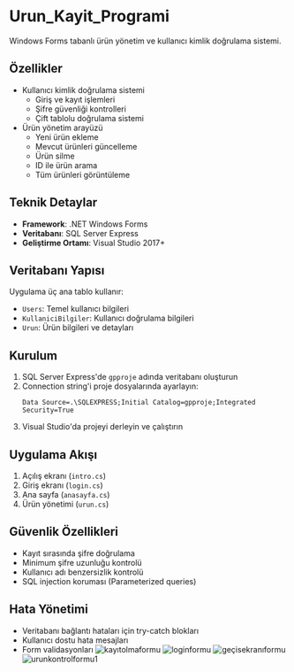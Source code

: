 # Urun_Kayit_Programi

Windows Forms tabanlı ürün yönetim ve kullanıcı kimlik doğrulama sistemi.

## Özellikler

- Kullanıcı kimlik doğrulama sistemi
  - Giriş ve kayıt işlemleri
  - Şifre güvenliği kontrolleri
  - Çift tablolu doğrulama sistemi
- Ürün yönetim arayüzü
  - Yeni ürün ekleme
  - Mevcut ürünleri güncelleme
  - Ürün silme
  - ID ile ürün arama
  - Tüm ürünleri görüntüleme

## Teknik Detaylar

- **Framework**: .NET Windows Forms
- **Veritabanı**: SQL Server Express
- **Geliştirme Ortamı**: Visual Studio 2017+

## Veritabanı Yapısı

Uygulama üç ana tablo kullanır:
- `Users`: Temel kullanıcı bilgileri
- `KullaniciBilgiler`: Kullanıcı doğrulama bilgileri
- `Urun`: Ürün bilgileri ve detayları

## Kurulum

1. SQL Server Express'de `gpproje` adında veritabanı oluşturun
2. Connection string'i proje dosyalarında ayarlayın:
   ```
   Data Source=.\SQLEXPRESS;Initial Catalog=gpproje;Integrated Security=True
   ```
3. Visual Studio'da projeyi derleyin ve çalıştırın

## Uygulama Akışı

1. Açılış ekranı (`intro.cs`)
2. Giriş ekranı (`login.cs`)
3. Ana sayfa (`anasayfa.cs`)
4. Ürün yönetimi (`urun.cs`)

## Güvenlik Özellikleri

- Kayıt sırasında şifre doğrulama
- Minimum şifre uzunluğu kontrolü
- Kullanıcı adı benzersizlik kontrolü
- SQL injection koruması (Parameterized queries)

## Hata Yönetimi

- Veritabanı bağlantı hataları için try-catch blokları
- Kullanıcı dostu hata mesajları
- Form validasyonları
![kayıtolmaformu](https://github.com/user-attachments/assets/0527fc10-8d29-4463-b33b-6dccfcf57fe1)
![loginformu](https://github.com/user-attachments/assets/3e225157-1298-43eb-956b-7062d2d0728e)
![geçisekranıformu](https://github.com/user-attachments/assets/13304af2-8a8d-4d55-a4e6-1019dabf3b94)
![urunkontrolformu1](https://github.com/user-attachments/assets/5d769c88-df22-4e38-9451-1676e6e810a4)




